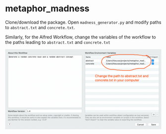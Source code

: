# metaphor_madness

Clone/download the package.
Open `madness_generator.py` and modify paths to `abstract.txt` and `concrete.txt`.

Similarly, for the Alfred Workflow, change the variables of the workflow to the paths leading to `abstract.txt` and `concrete.txt`

![Alfred Workflow setup](alfred_variables.jpg)
